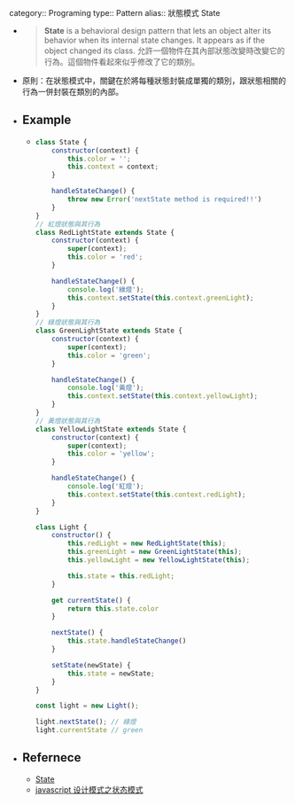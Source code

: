 category:: Programing
type:: Pattern
alias:: 狀態模式 State

- > **State** is a behavioral design pattern that lets an object alter its behavior when its internal state changes. It appears as if the object changed its class.
  允許一個物件在其內部狀態改變時改變它的行為。這個物件看起來似乎修改了它的類別。
- 原則：在狀態模式中，關鍵在於將每種狀態封裝成單獨的類別，跟狀態相關的行為一併封裝在類別的內部。
- ## Example
	- ```javascript
	  class State {
	      constructor(context) {
	          this.color = '';
	          this.context = context;
	      }
	  
	      handleStateChange() {
	          throw new Error('nextState method is required!!')
	      }
	  }
	  // 紅燈狀態與其行為
	  class RedLightState extends State {
	      constructor(context) {
	          super(context);
	          this.color = 'red';
	      }
	  
	      handleStateChange() {
	          console.log('綠燈');
	          this.context.setState(this.context.greenLight);
	      }
	  }
	  // 綠燈狀態與其行為
	  class GreenLightState extends State {
	      constructor(context) {
	          super(context);
	          this.color = 'green';
	      }
	  
	      handleStateChange() {
	          console.log('黃燈');
	          this.context.setState(this.context.yellowLight);
	      }
	  }
	  // 黃燈狀態與其行為
	  class YellowLightState extends State {
	      constructor(context) {
	          super(context);
	          this.color = 'yellow';
	      }
	  
	      handleStateChange() {
	          console.log('紅燈');
	          this.context.setState(this.context.redLight);
	      }
	  }
	  
	  class Light {
	      constructor() {
	          this.redLight = new RedLightState(this);
	          this.greenLight = new GreenLightState(this);
	          this.yellowLight = new YellowLightState(this);
	  
	          this.state = this.redLight;
	      }
	  
	      get currentState() {
	          return this.state.color
	      }
	  
	      nextState() {
	          this.state.handleStateChange()
	      }
	  
	      setState(newState) {
	          this.state = newState;
	      }
	  }
	  
	  const light = new Light();
	  
	  light.nextState(); // 綠燈
	  light.currentState // green
	  ```
- ## Refernece
	- [State](https://refactoring.guru/design-patterns/state)
	- [javascript 设计模式之状态模式](https://juejin.cn/post/6963552093777068046)